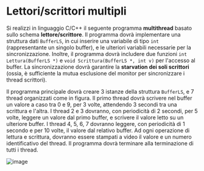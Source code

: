 # Lettori/scrittori multipli

Si realizzi in linguaggio C/C++ il seguente programma **multithread**
basato sullo schema **lettore/scrittore**. Il programma dovrà
implementare una struttura dati `BufferLS`, in cui inserire una
variabile di tipo `int` (rappresentante un singolo buffer), e le
ulteriori variabili necessarie per la sincronizzazione. Inoltre, il
programma dovrà includere due funzioni `int Lettura(BufferLS *)` e
`void Scrittura(BufferLS *, int v)` per l'accesso al buffer. La
sincronizzazione dovrà garantire la **starvation dei soli scrittori**
(ossia, è sufficiente la mutua esclusione del monitor per sincronizzare
i thread scrittori).

Il programma principale dovrà creare 3 istanze della struttura
`BufferLS`, e 7 thread organizzati come in figura. Il primo thread dovrà
scrivere nel buffer un valore a caso tra 0 e 9, per 3 volte, attendendo
3 secondi tra una scrittura e l'altra. I thread 2 e 3 dovranno, con
periodicità di 2 secondi, per 5 volte, leggere un valore dal primo
buffer, e scrivere il valore letto su un ulteriore buffer. I thread 4,
5, 6, 7 dovranno leggere, con periodicità di 1 secondo e per 10 volte,
il valore dal relativo buffer. Ad ogni operazione di lettura e
scrittura, dovranno essere stampati a video il valore e un numero
identificativo del thread. Il programma dovrà terminare alla
terminazione di tutti i thread.

![image](/images/ambiente_globale/lettori_scrittori/lettori-scrittori_multipli.png)
